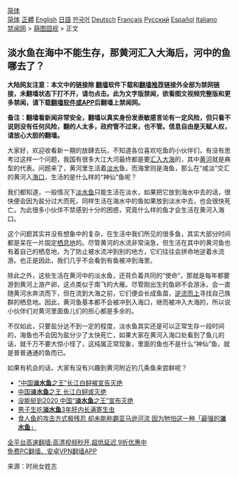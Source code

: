  <!-- 面包屑导航 --> <div class="breadcrumb"><!-- GTranslate: https://gtranslate.io/ -->  <div class="switcher notranslate">  <div class="selected">  <a href="#" onclick="return false;"> 简体</a>  </div>  <div class="option">  <a href="https://www.bannedbook.org" onclick="doGTranslate('zh-CN|zh-CN');jQuery('div.switcher div.selected a').html(jQuery(this).html());return false;" title="简体中文" class="nturl selected"> 简体</a>  <a href="https://www.bannedbook.org/zh-tw/" onclick="doGTranslate('zh-CN|zh-TW');jQuery('div.switcher div.selected a').html(jQuery(this).html());return false;" title="繁體中文" class="nturl"> 正體</a>  <a href="https://www.bannedbook.org/en/" onclick="doGTranslate('zh-CN|en');jQuery('div.switcher div.selected a').html(jQuery(this).html());return false;" title="English" class="nturl"> English</a>  <a href="https://www.bannedbook.org/ja/" onclick="doGTranslate('zh-CN|ja');jQuery('div.switcher div.selected a').html(jQuery(this).html());return false;" title="日本語" class="nturl"> 日語</a>  <a href="https://www.bannedbook.org/ko/" onclick="doGTranslate('zh-CN|ko');jQuery('div.switcher div.selected a').html(jQuery(this).html());return false;" title="한국어" class="nturl"> 한국어</a>  <a href="https://www.bannedbook.org/de/" onclick="doGTranslate('zh-CN|de');jQuery('div.switcher div.selected a').html(jQuery(this).html());return false;" title="Deutsch" class="nturl"> Deutsch</a>  <a href="https://www.bannedbook.org/fr/" onclick="doGTranslate('zh-CN|fr');jQuery('div.switcher div.selected a').html(jQuery(this).html());return false;" title="Français" class="nturl"> Français</a>  <a href="https://www.bannedbook.org/ru/" onclick="doGTranslate('zh-CN|ru');jQuery('div.switcher div.selected a').html(jQuery(this).html());return false;" title="Русский" class="nturl"> Русский</a>  <a href="https://www.bannedbook.org/es/" onclick="doGTranslate('zh-CN|es');jQuery('div.switcher div.selected a').html(jQuery(this).html());return false;" title="Español" class="nturl"> Español</a>  <a href="https://www.bannedbook.org/it/" onclick="doGTranslate('zh-CN|it');jQuery('div.switcher div.selected a').html(jQuery(this).html());return false;" title="Italiano" class="nturl"> Italiano</a>  </div>  </div>      <div class='breadcrumb-sub'><!-- Breadcrumb NavXT 6.3.0 --> <a href="https://www.bannedbook.org/" class="home">禁闻网</a> &gt; <a href="https://www.bannedbook.org/bnews/funmedia/" class="category">萌图囧视</a> &gt; 正文</div></div><h2>淡水鱼在海中不能生存，那黄河汇入大海后，河中的鱼哪去了？</h2> <p class="notice"><b>大陆网友注意：本文中的链接除 <a href="https://github.com/bannedbook/fanqiang" >翻墙</a>软件下载和<a href="https://github.com/killgcd/justmysocks/blob/master/README.md">翻墙推荐</a>链接外全部为禁网链接，未翻墙状态下打不开，请勿点击。此为文字版禁闻，欲看图文视频完整版和更多禁闻，请下载<a href="https://github.com/bannedbook/fanqiang">翻墙软件或APP</a>后翻墙上禁闻网。</p><p>备注：翻墙看新闻非常安全，翻墙以真实身份发表敏感言论有一定风险，但只看不说则没有任何风险，翻的人太多，政府管不过来，也不管。信息自由是天赋人权，请放心大胆的翻墙。</b></p>  <div class="entry"> <p>大家好，欢迎收看新一期的放肆去玩，不知道各位喜欢吃鱼的小伙伴们，有没有思考过这样一个问题，我国有很多大江大河最终都是要<a href="https://www.bannedbook.org/bnews/tag/%E6%B1%87%E5%85%A5/" class="st_tag internal_tag" rel="tag" title="标签 汇入 下的日志">汇入</a><a href="https://www.bannedbook.org/bnews/tag/%E5%A4%A7%E6%B5%B7/" class="st_tag internal_tag" rel="tag" title="标签 大海 下的日志">大海</a>的，其中<a href="https://www.bannedbook.org/bnews/tag/%E9%BB%84%E6%B2%B3/" class="st_tag internal_tag" rel="tag" title="标签 黄河 下的日志">黄河</a>就是典型的代表。问题来了，黄河里生活着<a href="https://www.bannedbook.org/bnews/tag/%E6%B7%A1%E6%B0%B4/" class="st_tag internal_tag" rel="tag" title="标签 淡水 下的日志">淡水</a>鱼，而海里则是海鱼，那么在“咸淡”交汇的黄河入<a href="https://www.bannedbook.org/bnews/tag/%e6%b5%b7%e5%8f%a3/" class="st_tag internal_tag" rel="tag" title="标签 海口 下的日志">海口</a>，生活的是什么样的“神仙”鱼呢？</p> <p>我们都知道，一般情况下<a href="https://www.bannedbook.org/bnews/tag/%E6%B7%A1%E6%B0%B4%E9%B1%BC/" class="st_tag internal_tag" rel="tag" title="标签 淡水鱼 下的日志">淡水鱼</a>只能生活在淡水，如果把它放到海水中去的话，很快便会因为盐分过大而死，同样生活在海水中的鱼如果放到淡水中去，也会很快死亡。为此很多小伙伴不禁感到十分的困惑，究竟什么样的鱼才会生活在黄河入海口。</p>  <p>这个问题其实并没有想象中的复杂，在生活中我们所见的很多鱼，其实大部分时间都是呆在一片固定<a href="https://www.bannedbook.org/bnews/tag/%E6%A0%96%E6%81%AF%E5%9C%B0/" class="st_tag internal_tag" rel="tag" title="标签 栖息地 下的日志">栖息地</a>的。尽管黄河的水流非常湍急，但生活在其中的黄河鱼也有着自己的栖息地，为了防止被水流冲到别的地方，它们往往会拼命地逆着水流游。也正是因此，我们几乎不会看到有鱼被冲到海里。</p> <p>除此之外，这些生活在黄河中的淡水鱼，还背负着共同的“使命”，那就是每年都要游到黄河上游产卵，这点类似于南飞的大雁。尽管刚出生的鱼卵不会游泳，会一直随黄河水奔流而下，但在流到大海之前，它们便会长成鱼苗，<a href="https://www.bannedbook.org/bnews/tag/%E9%80%86%E6%B5%81%E8%80%8C%E4%B8%8A/" class="st_tag internal_tag" rel="tag" title="标签 逆流而上 下的日志">逆流而上</a>寻找自己族群的栖息地。因此，黄河鱼基本都不会被冲到入海口，继而被冲入大海的，所以说小伙伴们对黄河里面鱼儿们的担心都是多余的。</p>  <p>不仅如此，只要盐分达不到一定的程度，淡水鱼其实还是可以正常生存一段时间的，海鱼也不会因为盐分少了太快死亡，如果大家在黄河入海口处看到了鱼儿的话，就千万不要大惊小怪了，这纯属正常现象，里面的鱼也不是什么“神仙”鱼，就是普普通通的鱼而已。</p> <p>如果有机会的话，大家有没有兴趣到黄河附近钓几条鱼来尝鲜呢？</p>  <ul class='op-related-articles' title='相关阅读'> <li><a href='https://www.bannedbook.org/bnews/comments/20200105/1253951.html' target='_blank'>“中国<b>淡水鱼</b>之王”长江白鲟被宣告灭绝</a></li> <li><a href='https://www.bannedbook.org/bnews/cbnews/20200104/1253433.html' target='_blank'>中国<b>淡水鱼</b>之王 长江白鲟或灭绝</a></li> <li><a href='https://www.bannedbook.org/bnews/cnnews/20200103/1252652.html' target='_blank'>没能挺到2020 中国“<b>淡水鱼</b>之王”宣布灭绝</a></li> <li><a href='https://www.bannedbook.org/bnews/baitai/20190906/1186621.html' target='_blank'>男子生吃<b>淡水鱼</b>3年肝内长满寄生虫</a></li> <li><a href='https://www.bannedbook.org/bnews/funmedia/20190622/1147223.html' target='_blank'>食人鱼的攻击方式极残忍 却未能称霸亚马逊河流 因为牠怕这一种「最强的<b>淡水鱼</b>」</a></li> </ul> <p class="texttj"> <a href="https://github.com/bannedbook/fanqiang/wiki/V2ray%E6%9C%BA%E5%9C%BA" target="_blank">全平台高速翻墙:高清视频秒开,超低延迟,9折优惠中</a><br/> <a href="https://github.com/bannedbook/fanqiang/wiki/%E7%A6%81%E9%97%BB%E7%BD%91%E5%AE%89%E5%8D%93%E7%BF%BB%E5%A2%99%E6%96%B0%E9%97%BBAPP" target="_blank">免费PC翻墙、安卓VPN翻墙APP</a></p><p> 来源：时尚女姓志 </p> <a name='sharetosocial'></a>  <div style="margin-bottom:5px;padding-bottom:5px;clear:both"> <div id="archive-pix-1" class="banner-ads"> <!-- AuctionX Display platform tag START --> <div id="26318x728x90x621x_ADSLOT2" clicktrack="%%CLICK_URL_ESC%%"></div> <!-- AuctionX Display platform tag END --> </div> <div id="archive-pix-2" class="banner-ads"> <!-- AuctionX Display platform tag START --> <div id="26315x300x250x621x_ADSLOT2" clicktrack="%%CLICK_URL_ESC%%"></div> <!-- AuctionX Display platform tag END --> </div> </div>  <div id="archive-pix-1" class="banner-ads"> <!-- AuctionX Display platform tag START --> <div id="26318x728x90x621x_ADSLOT3" clicktrack="%%CLICK_URL_ESC%%"></div> <!-- AuctionX Display platform tag END --> </div> </div><!--END ENTRY--> 